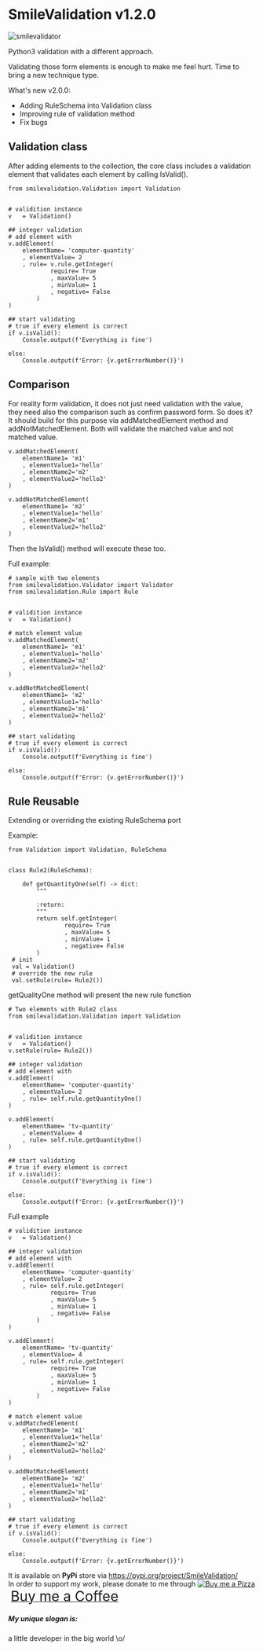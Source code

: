 # SmileValidation v1.2.0
![smilevalidator](https://user-images.githubusercontent.com/227092/83977155-7da56a00-a928-11ea-9f9b-66df0791a9c6.png)

Python3 validation with a different approach.

Validating those form elements is enough to make me feel hurt. Time to bring a new technique type.

What's new v2.0.0:
- Adding RuleSchema into Validation class
- Improving rule of validation method
- Fix bugs
## Validation class
After adding elements to the collection, the core class includes a validation element that validates each element by calling IsValid().

```
from smilevalidation.Validation import Validation


# validition instance
v	= Validation()

## integer validation
# add element with  
v.addElement(
    elementName= 'computer-quantity'
    , elementValue= 2
    , rule= v.rule.getInteger(
			require= True
			, maxValue= 5
			, minValue= 1
			, negative= False
		)
)

## start validating
# true if every element is correct
if v.isValid():
    Console.output(f'Everything is fine')

else:
    Console.output(f'Error: {v.getErrorNumber()}')

```

## Comparison
For reality form validation, it does not just need validation with the value, they need also the comparison such as confirm password form. So does it? It should build for this purpose via addMatchedElement method and addNotMatchedElement. Both will validate the matched value and not matched value.
```
v.addMatchedElement(
    elementName1= 'm1'
    , elementValue1='hello'
    , elementName2='m2'
    , elementValue2='hello2'
)

v.addNotMatchedElement(
    elementName1= 'm2'
    , elementValue1='hello'
    , elementName2='m1'
    , elementValue2='hello2'
)
```
Then the IsValid() method will execute these too.

Full example:

```
# sample with two elements
from smilevalidation.Validator import Validator
from smilevalidation.Rule import Rule


# validition instance
v	= Validation()

# match element value
v.addMatchedElement(
    elementName1= 'm1'
    , elementValue1='hello'
    , elementName2='m2'
    , elementValue2='hello2'
)

v.addNotMatchedElement(
    elementName1= 'm2'
    , elementValue1='hello'
    , elementName2='m1'
    , elementValue2='hello2'
)

## start validating
# true if every element is correct
if v.isValid():
    Console.output(f'Everything is fine')

else:
    Console.output(f'Error: {v.getErrorNumber()}')
```

## Rule Reusable
Extending or overriding the existing RuleSchema port

Example:
```
from Validation import Validation, RuleSchema


class Rule2(RuleSchema):

    def getQuantityOne(self) -> dict:
        """
    
        :return:
        """
        return self.getInteger(
                require= True
                , maxValue= 5
                , minValue= 1
                , negative= False
        )
 # init
 val = Validation()
 # override the new rule
 val.setRule(rule= Rule2())
``` 
getQualityOne method will present the new rule function

```
# Two elements with Rule2 class
from smilevalidation.Validation import Validation


# validition instance
v	= Validation()
v.setRule(rule= Rule2())

## integer validation
# add element with  
v.addElement(
    elementName= 'computer-quantity'
    , elementValue= 2
    , rule= self.rule.getQuantityOne()
)

v.addElement(
    elementName= 'tv-quantity'
    , elementValue= 4
    , rule= self.rule.getQuantityOne()
)

## start validating
# true if every element is correct
if v.isValid():
    Console.output(f'Everything is fine')

else:
    Console.output(f'Error: {v.getErrorNumber()}')
```

Full example
```
# validition instance
v	= Validation()

## integer validation
# add element with  
v.addElement(
    elementName= 'computer-quantity'
    , elementValue= 2
    , rule= self.rule.getInteger(
			require= True
			, maxValue= 5
			, minValue= 1
			, negative= False
		)
)

v.addElement(
    elementName= 'tv-quantity'
    , elementValue= 4
    , rule= self.rule.getInteger(
			require= True
			, maxValue= 5
			, minValue= 1
			, negative= False
		)
)

# match element value
v.addMatchedElement(
    elementName1= 'm1'
    , elementValue1='hello'
    , elementName2='m2'
    , elementValue2='hello2'
)

v.addNotMatchedElement(
    elementName1= 'm2'
    , elementValue1='hello'
    , elementName2='m1'
    , elementValue2='hello2'
)

## start validating
# true if every element is correct
if v.isValid():
    Console.output(f'Everything is fine')

else:
    Console.output(f'Error: {v.getErrorNumber()}')

```

It is available on **PyPi** store via https://pypi.org/project/SmileValidation/ \
In order to support my work, please donate to me through <a class="bmc-button" target="_blank" href="https://www.buymeacoffee.com/sitthykun"><img src="https://cdn.buymeacoffee.com/buttons/bmc-new-btn-logo.svg" alt="Buy me a Pizza"><span style="margin-left:5px;font-size:28px !important;">Buy me a Coffee</span></a>

##### My unique slogan is:
a little developer in the big world \o/